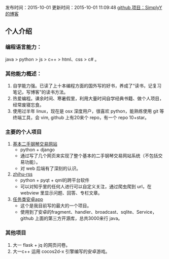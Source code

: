 发布时间：2015-10-01
更新时间：2015-10-01 11:09:48
[github 项目：SimplyY 的博客](https://github.com/SimplyY/Blog/)
## 个人介绍
### 编程语言能力：
java > python > js > c++ > html、css > c# 。

### 其他能力概述：
1. 自学能力强。已读了上十本编程方面的国外写的好书，养成了“读书，记复习笔记，写博客”的读书方法。
2. 热爱编程。课余时间、寒暑假里，利用大量时间自学经典书籍、做个人项目，经常废寝忘食。
3. 使用过半年 linux，现在是 osx 深度用户，很喜欢 python，能熟练使用 git 等终端工具，会 vim, github 上有20来个 repo，有一个 repo 10+star。

### 主要的个人项目
1. [基本二手钢琴交易网站](https://github.com/SimplyY/web_piano)
    - python + django
    - 通过写了几个网页来实现了整个基本的二手钢琴交易网站系统（不包括交易功能）。
    - 对 web 后端有了深刻的认识。
2. [zhihu-rss](https://github.com/SimplyY/zhihu-rss)
    - python + pyqt + qml的跨平台软件
    - 可以对知乎里的任何人进行可以自定义关注，通过爬虫爬到 url，在 webview 里显示问题、回答、专栏文章。
3. [任务类安卓app](https://github.com/jnSimpler/KillExam)
    - 这个是我目前写的最大的一个项目。
    - 使用到了安卓的fragment、handler、broadcast、sqlite、Service，github 上面的第三方开源库，总共3000来行 java。
### 其他项目
1. 大一 flask + jq 的网页问卷。
2. 大一c++ 运用 cocos2d-x 引擎编写的安卓游戏。
